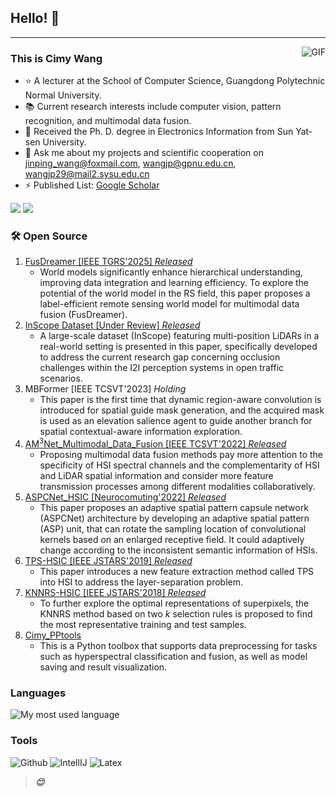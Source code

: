 ## Hello! 👋
---

<img align="right" alt="GIF" src="https://raw.githubusercontent.com/JoeyBling/JoeyBling/master/pic/pusheencode.gif" />

### This is Cimy Wang

- ⭐️ A lecturer at the School of Computer Science, Guangdong Polytechnic Normal University.
- 📚 Current research interests include computer vision, pattern recognition, and multimodal data fusion.
- 🌱 Received the Ph. D. degree in Electronics Information from Sun Yat-sen University. 
- 💬 Ask me about my projects and scientific cooperation on [jinping_wang@foxmail.com](mailto:jinping_wang@foxmail.com), [wangjp@gpnu.edu.cn](mailto:wangjp@gpnu.edu.cn), [wangjp29@mail2.sysu.edu.cn](mailto:wangjp29@mail2.sysu.edu.cn)
- ⚡ Published List: [Google Scholar](https://scholar.google.com/citations?hl=zh-CN&user=sYT7hPwAAAAJ&view_op=list_works&sortby=pubdate)

<p>
  <img src="http://views.whatilearened.today/views/github/Cimy-wang/views.svg"/>
  <a href="https://github.com/Cimy-wang?tab=repositories"><img src="https://badges.frapsoft.com/os/v2/open-source.svg?v=103"/></a>
</p>

### 🛠 Open Source 
1. [FusDreamer [IEEE TGRS'2025] *Released*](https://github.com/Cimy-wang/FusDreamer)
   - World models significantly enhance hierarchical understanding, improving data integration and learning efficiency. To explore the potential of the world model in the RS field, this paper proposes a label-efficient remote sensing world model for multimodal data fusion (FusDreamer).
1. [InScope Dataset [Under Review] *Released*](https://github.com/xf-zh/InScope)
   - A large-scale dataset (InScope) featuring multi-position LiDARs in a real-world setting is presented in this paper, specifically developed to address the current research gap concerning occlusion challenges within
the I2I perception systems in open traffic scenarios.
1. MBFormer [IEEE TCSVT'2023] *Holding*
   - This paper is the first time that dynamic region-aware convolution is introduced for spatial guide mask generation, and the acquired mask is used as an elevation salience agent to guide another branch for spatial contextual-aware information exploration.
1. [AM<sup>3</sup>Net_Multimodal_Data_Fusion [IEEE TCSVT'2022] *Released*](https://github.com/Cimy-wang/AM3Net)
    - Proposing multimodal data fusion methods pay more attention to the specificity of HSI spectral channels and the complementarity of HSI and LiDAR spatial information and consider more feature transmission processes among different modalities collaboratively. 
1. [ASPCNet_HSIC [Neurocomuting'2022] *Released*](https://github.com/Cimy-wang/ASPCNet)
    - This paper proposes an adaptive spatial pattern capsule network (ASPCNet) architecture by developing an adaptive spatial pattern (ASP) unit, that can rotate the sampling location of convolutional kernels based on an enlarged receptive field. It could adaptively change according to the inconsistent semantic information of HSIs.
1. [TPS-HSIC [IEEE JSTARS'2019] *Released*](https://github.com/Cimy-wang/TPS_HSIC)
    - This paper introduces a new feature extraction method called TPS into HSI to address the layer-separation problem.
1. [KNNRS-HSIC [IEEE JSTARS'2018] *Released*](https://github.com/Cimy-wang/KNN-based-Representation-of-Superpixels-for-hyperspectral-image-classification)
    - To further explore the optimal representations of superpixels, the KNNRS method based on two _k_ selection rules is proposed to find the most representative training and test samples. 
1. [Cimy_PPtools](https://github.com/Cimy-wang/Cimy_PPtools)
    - This is a Python toolbox that supports data preprocessing for tasks such as hyperspectral classification and fusion, as well as model saving and result visualization.
    
### Languages
![My most used language](https://github-readme-stats.vercel.app/api/top-langs/?username=Cimy-wang&layout=compact&theme=dracula)

<!-- ### Languages
![Python](https://img.shields.io/badge/-Python-000000?style=flat&logo=python)
![MATLAB](https://img.shields.io/badge/-MATLAB-blue) -->

### Tools

![Github](https://img.shields.io/badge/-Github-000000?style=flat&logo=github) 
![IntellIJ](https://img.shields.io/badge/-IntellIJ%20IDEA-000000?style=flat&logo=intellij%20idea)
![Latex](https://img.shields.io/badge/-latex-green)

<!-- ### 📚 GitHub Stats
![GitHub Stats](https://github-readme-stats.vercel.app/api?username=Cimy-wang&show_icons=true&theme=dracula)

### 💻 My Most Used Languages
![My most used language](https://github-readme-stats.vercel.app/api/top-langs/?username=Cimy-wang&layout=compact&theme=dracula) -->

> ***😊***
